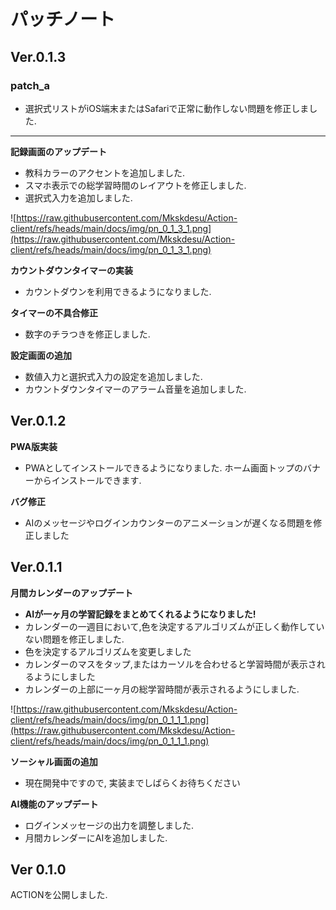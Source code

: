 ﻿# パッチノート

## Ver.0.1.3

### patch_a
+ 選択式リストがiOS端末またはSafariで正常に動作しない問題を修正しました.

---

**記録画面のアップデート**
+ 教科カラーのアクセントを追加しました.
+ スマホ表示での総学習時間のレイアウトを修正しました.
+ 選択式入力を追加しました.

![https://raw.githubusercontent.com/Mkskdesu/Action-client/refs/heads/main/docs/img/pn_0_1_3_1.png](https://raw.githubusercontent.com/Mkskdesu/Action-client/refs/heads/main/docs/img/pn_0_1_3_1.png)

**カウントダウンタイマーの実装**
+ カウントダウンを利用できるようになりました.

**タイマーの不具合修正**
+ 数字のチラつきを修正しました.

**設定画面の追加**
+ 数値入力と選択式入力の設定を追加しました.
+ カウントダウンタイマーのアラーム音量を追加しました.



## Ver.0.1.2

**PWA版実装**
+ PWAとしてインストールできるようになりました. ホーム画面トップのバナーからインストールできます.

**バグ修正**
+ AIのメッセージやログインカウンターのアニメーションが遅くなる問題を修正しました


## Ver.0.1.1
**月間カレンダーのアップデート**
+ **AIが一ヶ月の学習記録をまとめてくれるようになりました!**
+ カレンダーの一週目において,色を決定するアルゴリズムが正しく動作していない問題を修正しました.
+ 色を決定するアルゴリズムを変更しました
+ カレンダーのマスをタップ,またはカーソルを合わせると学習時間が表示されるようにしました
+ カレンダーの上部に一ヶ月の総学習時間が表示されるようにしました.

![https://raw.githubusercontent.com/Mkskdesu/Action-client/refs/heads/main/docs/img/pn_0_1_1_1.png](https://raw.githubusercontent.com/Mkskdesu/Action-client/refs/heads/main/docs/img/pn_0_1_1_1.png)

**ソーシャル画面の追加**
+ 現在開発中ですので, 実装までしばらくお待ちください

**AI機能のアップデート**
+ ログインメッセージの出力を調整しました.
+ 月間カレンダーにAIを追加しました.

## Ver 0.1.0
ACTIONを公開しました.